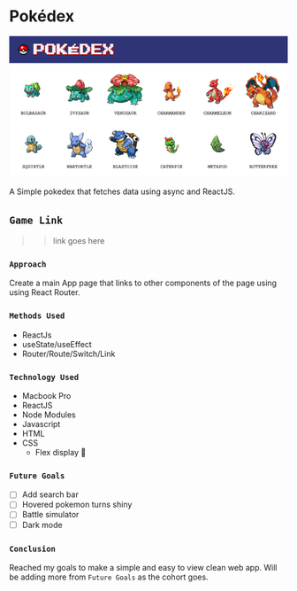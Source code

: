 # Pokédex

![pokedex screenshot](Assets/mainScreenShot.png)

A Simple pokedex that fetches data using async and ReactJS.

## `Game Link`

> > link goes here

### `Approach`

Create a main App page that links to other components of the page using using React Router.

### `Methods Used`

- ReactJs
- useState/useEffect
- Router/Route/Switch/Link

### `Technology Used`

- Macbook Pro
- ReactJS
- Node Modules
- Javascript
- HTML
- CSS
  - Flex display :muscle:

### `Future Goals`

- [ ] Add search bar
- [ ] Hovered pokemon turns shiny
- [ ] Battle simulator
- [ ] Dark mode

### `Conclusion`

Reached my goals to make a simple and easy to view clean web app. Will be adding more from `Future Goals` as the cohort goes.
